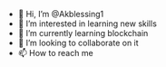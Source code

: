- 👋 Hi, I’m @Akblessing1
- 👀 I’m interested in learning new skills
- 🌱 I’m currently learning blockchain
- 💞️ I’m looking to collaborate on it
- 📫 How to reach me

<!---
Akblessing1/Akblessing1 is a ✨ special ✨ repository because its `README.md` (this file) appears on your GitHub profile.
You can click the Preview link to take a look at your changes.
--->
